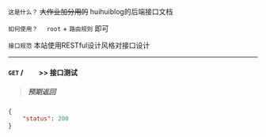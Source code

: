```这是什么？``` ~~大作业加分用的~~ huihuiblog的后端接口文档

```如何使用？``` &emsp;`root` + `路由规则` 即可

```接口规范``` 本站使用RESTful设计风格对接口设计

---

#### ```GET``` / &emsp;&emsp;>> 接口测试
> ##### 预期返回
```json
{
    "status": 200
}
```
